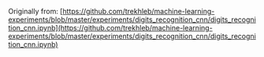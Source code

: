 Originally from: [https://github.com/trekhleb/machine-learning-experiments/blob/master/experiments/digits_recognition_cnn/digits_recognition_cnn.ipynb](https://github.com/trekhleb/machine-learning-experiments/blob/master/experiments/digits_recognition_cnn/digits_recognition_cnn.ipynb)